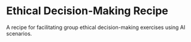 # Ethical Decision-Making Recipe

A recipe for facilitating group ethical decision-making exercises using AI scenarios.
